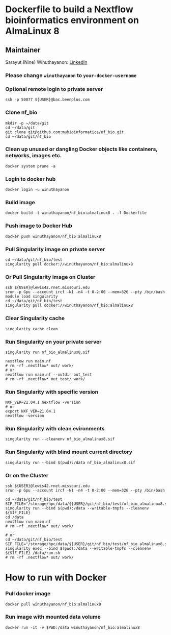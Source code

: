 # Dockerfile to build a Nextflow bioinformatics environment on AlmaLinux 8 

## Maintainer

Sarayut (Nine) Winuthayanon: [LinkedIn](https://www.linkedin.com/in/winuthayanons/)

### Please change `winuthayanon` to `your-docker-username`

### Optional remote login to private server
```
ssh -p 50077 ${USER}@bac.beenplus.com
```

### Clone nf_bio
```
mkdir -p ~/data/git
cd ~/data/git
git clone git@github.com:mubioinformatics/nf_bio.git
cd ~/data/git/nf_bio
```

### Clean up unused or dangling Docker objects like containers, networks, images etc.
```
docker system prune -a
```

### Login to docker hub
```
docker login -u winuthayanon
```

### Build image
```
docker build -t winuthayanon/nf_bio:almalinux8 . -f Dockerfile
```

### Push image to Docker Hub
```
docker push winuthayanon/nf_bio:almalinux8
```

### Pull Singularity image on private server
```
cd ~/data/git/nf_bio/test
singularity pull docker://winuthayanon/nf_bio:almalinux8
```

### Or Pull Singularity image on Cluster
```
ssh ${USER}@lewis42.rnet.missouri.edu
srun -p Gpu --account ircf -N1 -n4 -t 0-2:00 --mem=32G --pty /bin/bash
module load singularity
cd ~/data/git/nf_bio/test
singularity pull docker://winuthayanon/nf_bio:almalinux8
```

### Clear Singularity cache
```
singularity cache clean
```

### Run Singularity on your private server
```
singularity run nf_bio_almalinux8.sif

nextflow run main.nf
# rm -rf .nextflow* out/ work/
# or
nextflow run main.nf --outdir out_test
# rm -rf .nextflow* out_test/ work/
```

### Run Singularity with specific version
```
NXF_VER=21.04.1 nextflow -version
# or
export NXF_VER=21.04.1
nextflow -version
```

### Run Singularity with clean evironments
```
singularity run --cleanenv nf_bio_almalinux8.sif
```

### Run Singularity with blind mount current directory
```
singularity run --bind $(pwd):/data nf_bio_almalinux8.sif
```

### Or on the Cluster
```
ssh ${USER}@lewis42.rnet.missouri.edu
srun -p Gpu --account ircf -N1 -n4 -t 0-2:00 --mem=32G --pty /bin/bash

cd ~/data/git/nf_bio/test
SIF_FILE="/storage/hpc/data/${USER}/git/nf_bio/test/nf_bio_almalinux8.sif"
singularity run --bind $(pwd):/data --writable-tmpfs --cleanenv ${SIF_FILE}
cd /data
nextflow run main.nf
# rm -rf .nextflow* out/ work/

# or
cd ~/data/git/nf_bio/test
SIF_FILE="/storage/hpc/data/${USER}/git/nf_bio/test/nf_bio_almalinux8.sif"
singularity exec --bind $(pwd):/data --writable-tmpfs --cleanenv ${SIF_FILE} /data/run.sh
# rm -rf .nextflow* out/ work/
```

# How to run with Docker

### Pull docker image
```
docker pull winuthayanon/nf_bio:almalinux8
```

### Run image with mounted data volume
```
docker run -it -v $PWD:/data winuthayanon/nf_bio:almalinux8
```
